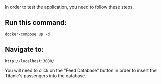 In order to test the application, you need to follow these steps.

## Run this command:
`docker-compose up -d`

## Navigate to:
`http://localhost:3000/`

You will need to click on the "Feed Database" button in order to insert the Titanic's passengers into the database.
